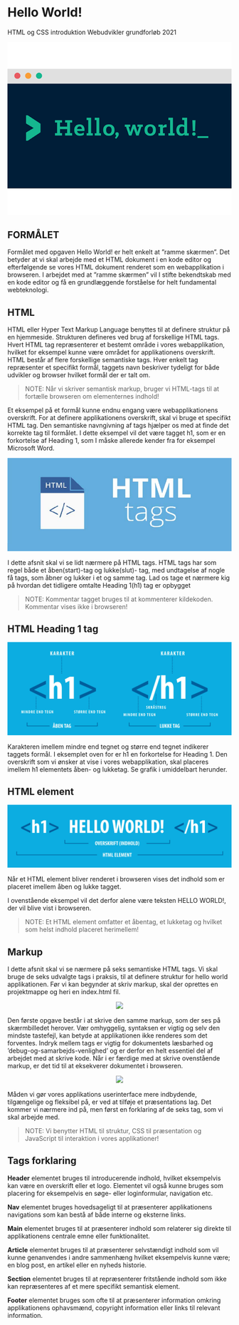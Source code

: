 # Hello World!
HTML og CSS introduktion Webudvikler grundforløb 2021
<p align="center">
  <img src="https://github.com/rts-cmk-opgaver/HelloWorld/blob/main/Media/0_4ty0Adbdg4dsVBo3.png" /><br>
</p>

## FORMÅLET
Formålet med opgaven Hello World! er helt enkelt at ”ramme skærmen”. Det betyder at vi skal arbejde med et HTML dokument i en kode editor og efterfølgende se vores HTML dokument renderet som en webapplikation i browseren. I arbejdet med at ”ramme skærmen” vil I stifte bekendtskab med en kode editor og få en grundlæggende forståelse for helt fundamental webteknologi.

## HTML
HTML eller Hyper Text Markup Language benyttes til at definere struktur på en hjemmeside. Strukturen defineres ved brug af forskellige HTML tags. Hvert HTML tag repræsenterer et bestemt område i vores webapplikation, hvilket for eksempel kunne være området for applikationens overskrift. HTML består af flere forskellige semantiske tags. Hver enkelt tag repræsenter et specifikt formål, taggets navn beskriver tydeligt for både udvikler og browser hvilket formål der er talt om.

> NOTE: Når vi skriver semantisk markup, bruger vi HTML-tags til at fortælle browseren om elementernes indhold!

Et eksempel på et formål kunne endnu engang være webapplikationens overskrift. For at definere applikationens overskrift, skal vi bruge et specifikt HTML tag. Den semantiske navngivning af tags hjælper os med at finde det korrekte tag til formålet. I dette eksempel vil det være tagget h1, som er en forkortelse af Heading 1, som I måske allerede kender fra for eksempel Microsoft Word.

<p align="center">
  <img src="https://github.com/rts-cmk-opgaver/HelloWorld/blob/main/Media/HTMLTags.jpg" /><br>
</p>

I dette afsnit skal vi se lidt nærmere på HTML tags. HTML tags har som regel både et åben(start)-tag og lukke(slut)- tag, med undtagelse af nogle få tags, som åbner og lukker i et og samme tag. Lad os tage et nærmere kig på hvordan det tidligere omtalte Heading 1(h1) tag er opbygget

> NOTE: <!-- … --> Kommentar tagget bruges til at kommenterer kildekoden. Kommentar vises ikke i browseren!

## HTML Heading 1 tag

<p align="center">
  <img src="https://github.com/rts-cmk-opgaver/HelloWorld/blob/main/Media/Heading.jpg" /><br>
</p>

Karakteren imellem mindre end tegnet og større end tegnet indikerer taggets formål. I eksemplet oven for er h1 en forkortelse for Heading 1. Den overskrift som vi ønsker at vise i vores webapplikation, skal placeres imellem h1 elementets åben- og lukketag. Se grafik i umiddelbart herunder.

## HTML element

<p align="center">
  <img src="https://github.com/rts-cmk-opgaver/HelloWorld/blob/main/Media/HTMLElement.jpg" /><br>
</p>

Når et HTML element bliver renderet i browseren vises det indhold som er placeret imellem åben og lukke tagget.

I ovenstående eksempel vil det derfor alene være teksten HELLO WORLD!, der vil blive vist i browseren.

> NOTE: Et HTML element omfatter et åbentag, et lukketag og hvilket som helst indhold placeret herimellem!

## Markup

I dette afsnit skal vi se nærmere på seks semantiske HTML tags. Vi skal bruge de seks udvalgte tags i praksis, til at definere struktur for hello world applikationen. Før vi kan begynder at skriv markup, skal der oprettes en projektmappe og heri en index.html fil.

<p align="center">
  <img src="https://github.com/rts-cmk-opgaver/HelloWorld/blob/main/Media/sas.jpg" /><br>
</p>

Den første opgave består i at skrive den samme markup, som der
ses på skærmbilledet herover. Vær omhyggelig, syntaksen er vigtig og selv den mindste tastefejl, kan betyde at applikationen ikke
renderes som det forventes. Indryk mellem tags er vigtig for dokumentets læsbarhed og ’debug-og-samarbejds-venlighed’ og er derfor en helt essentiel del af arbejdet med at skrive kode. Når i er færdige med at skrive ovenstående markup, er det tid til at eksekverer dokumentet i browseren.

<p align="center">
  <img src="https://github.com/rts-cmk-opgaver/HelloWorld/blob/main/Media/sas.jpg" /><br>
</p>

Måden vi gør vores applikations userinterface mere indbydende, tilgængelige og fleksibel på, er ved at tilføje et præsentations lag. Det kommer vi nærmere ind på, men først en forklaring af de seks tag, som vi skal arbejde med.

> NOTE: Vi benytter HTML til struktur, CSS til præsentation og JavaScript til interaktion i vores applikationer!

## Tags forklaring

**Header** 
elementet bruges til introducerende indhold, hvilket eksempelvis kan være en overskrift eller et logo. Elementet vil også kunne bruges som placering for eksempelvis en søge- eller loginformular, navigation etc.

**Nav** elementet bruges hovedsageligt til at præsenterer applikationens navigations som kan bestå af både interne og eksterne links.

**Main** elementet bruges til at præsenterer indhold som relaterer sig direkte til applikationens centrale emne eller funktionalitet.

**Article** elementet bruges til at præsenterer selvstændigt indhold som vil kunne genanvendes i andre sammenhæng hvilket eksempelvis kunne være; en blog post, en artikel eller en nyheds historie.

**Section** elementet bruges til at repræsenterer fritstående indhold som ikke kan repræsenteres af et mere specifikt semantisk element.

**Footer** elementet bruges som ofte til at præsenterer information omkring applikationens ophavsmænd, copyright information eller links til relevant information.
